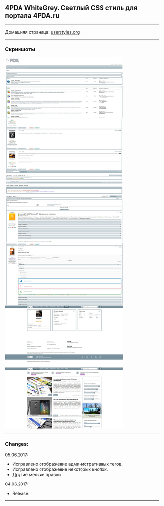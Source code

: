 ## 4PDA WhiteGrey. Светлый CSS стиль для портала 4PDA.ru

***
Домашняя страница: [userstyles.org](https://userstyles.org/styles/143516/4pda-whitegrey)
***
### Скриншоты
<img src="https://raw.githubusercontent.com/LEKS2FAST/4PDA_WhiteGrey/master/Screenshots/1.jpg" width="387" height="200" /> <img src="https://raw.githubusercontent.com/LEKS2FAST/4PDA_WhiteGrey/master/Screenshots/2.jpg" width="387" height="200" /> <img src="https://raw.githubusercontent.com/LEKS2FAST/4PDA_WhiteGrey/master/Screenshots/3.jpg" width="387" height="200" /> <img src="https://raw.githubusercontent.com/LEKS2FAST/4PDA_WhiteGrey/master/Screenshots/4.jpg" width="387" height="200" /> <img src="https://raw.githubusercontent.com/LEKS2FAST/4PDA_WhiteGrey/master/Screenshots/5.jpg" width="387" height="200" /> <img src="https://raw.githubusercontent.com/LEKS2FAST/4PDA_WhiteGrey/master/Screenshots/6.jpg" width="387" height="200" />


***


### Changes:
05.06.2017:
- Исправлено отображение административных тегов.
- Исправлено отображение некоторых кнопок.
- Другие мелкие правки.

04.06.2017:
- Release.
***
